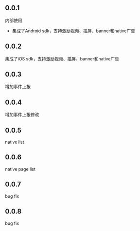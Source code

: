 ## 0.0.1
内部使用
* 集成了Android sdk，支持激励视频、插屏、banner和native广告

## 0.0.2
集成了iOS sdk，支持激励视频、插屏、banner和native广告

## 0.0.3
增加事件上报

## 0.0.4
增加事件上报修改

## 0.0.5
native list

## 0.0.6
native page list

## 0.0.7
bug fix

## 0.0.8
bug fix